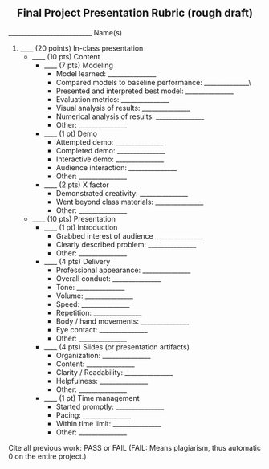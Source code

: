 <center><h2> Final Project Presentation Rubric (rough draft)</h2></center>

\_\_\_\_\_\_\_\_\_\_\_\_\_\_\_\_\_\_\_\_\_\_\_\_\_\_ Name(s)

1. \_\_\_\_ (20 points) In-class presentation 
    - \_\_\_\_ (10 pts) Content
        - \_\_\_\_ (7 pts) Modeling 
            + Model learned: \_\_\_\_\_\_\_\_\_\_\_\_\_\_\_
            - Compared models to baseline performance: \_\_\_\_\_\_\_\_\_\_\_\_\_\_\
            - Presented and interpreted best model: \_\_\_\_\_\_\_\_\_\_\_\_\_\_\_ 
            - Evaluation metrics: \_\_\_\_\_\_\_\_\_\_\_\_\_\_\_
            - Visual analysis of results: \_\_\_\_\_\_\_\_\_\_\_\_\_\_\_
            - Numerical analysis of results: \_\_\_\_\_\_\_\_\_\_\_\_\_\_\_
            - Other: \_\_\_\_\_\_\_\_\_\_\_\_\_\_\_
        - \_\_\_\_ (1 pt) Demo 
            + Attempted demo: \_\_\_\_\_\_\_\_\_\_\_\_\_\_\_ 
            + Completed demo: \_\_\_\_\_\_\_\_\_\_\_\_\_\_\_ 
            + Interactive demo: \_\_\_\_\_\_\_\_\_\_\_\_\_\_\_ 
            - Audience interaction: \_\_\_\_\_\_\_\_\_\_\_\_\_\_\_ 
            - Other: \_\_\_\_\_\_\_\_\_\_\_\_\_\_\_
        - \_\_\_\_ (2 pts) X factor 
            - Demonstrated creativity: \_\_\_\_\_\_\_\_\_\_\_\_\_\_\_ 
            - Went beyond class materials: \_\_\_\_\_\_\_\_\_\_\_\_\_\_\_ 
            - Other: \_\_\_\_\_\_\_\_\_\_\_\_\_\_\_
    - \_\_\_\_ (10 pts) Presentation
        - \_\_\_\_ (1 pt) Introduction 
            * Grabbed interest of audience \_\_\_\_\_\_\_\_\_\_\_\_\_\_\_
            * Clearly described problem: \_\_\_\_\_\_\_\_\_\_\_\_\_\_\_
            + Other: \_\_\_\_\_\_\_\_\_\_\_\_\_\_\_ 
        - \_\_\_\_ (4 pts) Delivery  
            - Professional appearance: \_\_\_\_\_\_\_\_\_\_\_\_\_\_\_
            - Overall conduct: \_\_\_\_\_\_\_\_\_\_\_\_\_\_\_
            - Tone: \_\_\_\_\_\_\_\_\_\_\_\_\_\_\_
            - Volume: \_\_\_\_\_\_\_\_\_\_\_\_\_\_\_
            - Speed: \_\_\_\_\_\_\_\_\_\_\_\_\_\_\_
            - Repetition: \_\_\_\_\_\_\_\_\_\_\_\_\_\_\_
            - Body / hand movements: \_\_\_\_\_\_\_\_\_\_\_\_\_\_\_
            - Eye contact: \_\_\_\_\_\_\_\_\_\_\_\_\_\_\_
            - Other: \_\_\_\_\_\_\_\_\_\_\_\_\_\_\_
        - \_\_\_\_ (4 pts) Slides (or presentation artifacts)
            + Organization: \_\_\_\_\_\_\_\_\_\_\_\_\_\_\_
            + Content: \_\_\_\_\_\_\_\_\_\_\_\_\_\_\_
            + Clarity / Readability: \_\_\_\_\_\_\_\_\_\_\_\_\_\_\_
            + Helpfulness: \_\_\_\_\_\_\_\_\_\_\_\_\_\_\_
            + Other: \_\_\_\_\_\_\_\_\_\_\_\_\_\_\_
        - \_\_\_\_ (1 pt) Time management 
            - Started promptly: \_\_\_\_\_\_\_\_\_\_\_\_\_\_\_
            - Pacing: \_\_\_\_\_\_\_\_\_\_\_\_\_\_\_
            - Within time limit: \_\_\_\_\_\_\_\_\_\_\_\_\_\_\_
            - Other: \_\_\_\_\_\_\_\_\_\_\_\_\_\_\_

Cite all previous work: PASS or FAIL (FAIL: Means plagiarism, thus automatic 0 on the entire project.)
